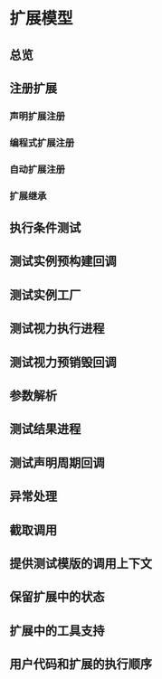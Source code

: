 # 扩展模型

## 总览

## 注册扩展

### 声明扩展注册

### 编程式扩展注册

### 自动扩展注册

### 扩展继承

## 执行条件测试

## 测试实例预构建回调

## 测试实例工厂

## 测试视力执行进程

## 测试视力预销毁回调

## 参数解析

## 测试结果进程

## 测试声明周期回调

## 异常处理

## 截取调用

## 提供测试模版的调用上下文

## 保留扩展中的状态

## 扩展中的工具支持

## 用户代码和扩展的执行顺序
